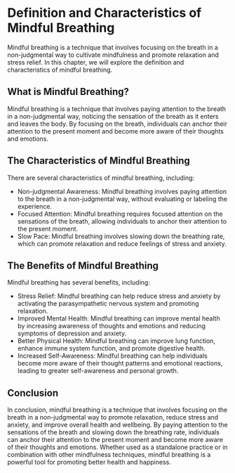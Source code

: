 # Definition and Characteristics of Mindful Breathing

Mindful breathing is a technique that involves focusing on the breath in a non-judgmental way to cultivate mindfulness and promote relaxation and stress relief. In this chapter, we will explore the definition and characteristics of mindful breathing.

What is Mindful Breathing?
--------------------------

Mindful breathing is a technique that involves paying attention to the breath in a non-judgmental way, noticing the sensation of the breath as it enters and leaves the body. By focusing on the breath, individuals can anchor their attention to the present moment and become more aware of their thoughts and emotions.

The Characteristics of Mindful Breathing
----------------------------------------

There are several characteristics of mindful breathing, including:

* Non-judgmental Awareness: Mindful breathing involves paying attention to the breath in a non-judgmental way, without evaluating or labeling the experience.
* Focused Attention: Mindful breathing requires focused attention on the sensations of the breath, allowing individuals to anchor their attention to the present moment.
* Slow Pace: Mindful breathing involves slowing down the breathing rate, which can promote relaxation and reduce feelings of stress and anxiety.

The Benefits of Mindful Breathing
---------------------------------

Mindful breathing has several benefits, including:

* Stress Relief: Mindful breathing can help reduce stress and anxiety by activating the parasympathetic nervous system and promoting relaxation.
* Improved Mental Health: Mindful breathing can improve mental health by increasing awareness of thoughts and emotions and reducing symptoms of depression and anxiety.
* Better Physical Health: Mindful breathing can improve lung function, enhance immune system function, and promote digestive health.
* Increased Self-Awareness: Mindful breathing can help individuals become more aware of their thought patterns and emotional reactions, leading to greater self-awareness and personal growth.

Conclusion
----------

In conclusion, mindful breathing is a technique that involves focusing on the breath in a non-judgmental way to promote relaxation, reduce stress and anxiety, and improve overall health and wellbeing. By paying attention to the sensations of the breath and slowing down the breathing rate, individuals can anchor their attention to the present moment and become more aware of their thoughts and emotions. Whether used as a standalone practice or in combination with other mindfulness techniques, mindful breathing is a powerful tool for promoting better health and happiness.
